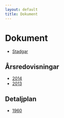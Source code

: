 ```yaml
---
layout: default
title: Dokument
---
```


# Dokument

* [Stadgar](/dokument/stadgar.pdf)


## Årsredovisningar

* [2014](/dokument/redovisning-2014.pdf)
* [2013](/dokument/redovisning-2013.pdf)


## Detaljplan

* [1960](/dokument/plogen-detaljplan-0407_1960.pdf)


<!-- ## Ordningsregler -->